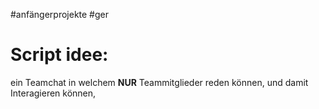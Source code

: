 #anfängerprojekte #ger 

# Script idee:

ein Teamchat in welchem **NUR** Teammitglieder reden können, und damit Interagieren  können,

